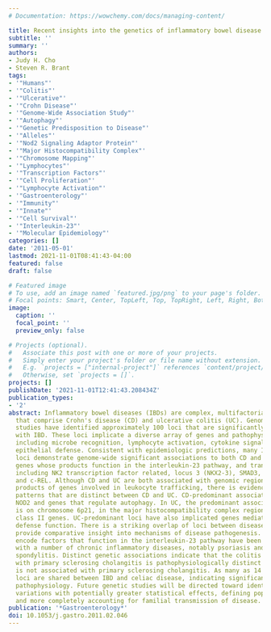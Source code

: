 ```yaml
---
# Documentation: https://wowchemy.com/docs/managing-content/

title: Recent insights into the genetics of inflammatory bowel disease
subtitle: ''
summary: ''
authors:
- Judy H. Cho
- Steven R. Brant
tags:
- '"Humans"'
- '"Colitis"'
- '"Ulcerative"'
- '"Crohn Disease"'
- '"Genome-Wide Association Study"'
- '"Autophagy"'
- '"Genetic Predisposition to Disease"'
- '"Alleles"'
- '"Nod2 Signaling Adaptor Protein"'
- '"Major Histocompatibility Complex"'
- '"Chromosome Mapping"'
- '"Lymphocytes"'
- '"Transcription Factors"'
- '"Cell Proliferation"'
- '"Lymphocyte Activation"'
- '"Gastroenterology"'
- '"Immunity"'
- '"Innate"'
- '"Cell Survival"'
- '"Interleukin-23"'
- '"Molecular Epidemiology"'
categories: []
date: '2011-05-01'
lastmod: 2021-11-01T08:41:43-04:00
featured: false
draft: false

# Featured image
# To use, add an image named `featured.jpg/png` to your page's folder.
# Focal points: Smart, Center, TopLeft, Top, TopRight, Left, Right, BottomLeft, Bottom, BottomRight.
image:
  caption: ''
  focal_point: ''
  preview_only: false

# Projects (optional).
#   Associate this post with one or more of your projects.
#   Simply enter your project's folder or file name without extension.
#   E.g. `projects = ["internal-project"]` references `content/project/deep-learning/index.md`.
#   Otherwise, set `projects = []`.
projects: []
publishDate: '2021-11-01T12:41:43.208434Z'
publication_types:
- '2'
abstract: Inflammatory bowel diseases (IBDs) are complex, multifactorial disorders
  that comprise Crohn's disease (CD) and ulcerative colitis (UC). Genome-wide association
  studies have identified approximately 100 loci that are significantly associated
  with IBD. These loci implicate a diverse array of genes and pathophysiologic mechanisms,
  including microbe recognition, lymphocyte activation, cytokine signaling, and intestinal
  epithelial defense. Consistent with epidemiologic predictions, many IBD-associated
  loci demonstrate genome-wide significant associations to both CD and UC, notably,
  genes whose products function in the interleukin-23 pathway, and transcription factors,
  including NK2 transcription factor related, locus 3 (NKX2-3), SMAD3, STAT3, ZMIZ1,
  and c-REL. Although CD and UC are both associated with genomic regions that implicate
  products of genes involved in leukocyte trafficking, there is evidence for association
  patterns that are distinct between CD and UC. CD-predominant associations include
  NOD2 and genes that regulate autophagy. In UC, the predominant association signal
  is on chromosome 6p21, in the major histocompatibility complex region, near HLA
  class II genes. UC-predominant loci have also implicated genes mediating epithelial
  defense function. There is a striking overlap of loci between diseases, which could
  provide comparative insight into mechanisms of disease pathogenesis. Genes that
  encode factors that function in the interleukin-23 pathway have been associated
  with a number of chronic inflammatory diseases, notably psoriasis and ankylosing
  spondylitis. Distinct genetic associations indicate that the colitis associated
  with primary sclerosing cholangitis is pathophysiologically distinct from UC that
  is not associated with primary sclerosing cholangitis. As many as 14 susceptibility
  loci are shared between IBD and celiac disease, indicating significant overlap in
  pathophysiology. Future genetic studies will be directed toward identifying uncommon
  variations with potentially greater statistical effects, defining population differences,
  and more completely accounting for familial transmission of disease.
publication: '*Gastroenterology*'
doi: 10.1053/j.gastro.2011.02.046
---
```


